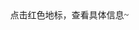 <!DOCTYPE html>
<html>
<head>
    <meta http-equiv="Content-Type" content="text/html; charset=utf-8" />
    <meta name="viewport" content="initial-scale=1.0, user-scalable=no" />
    <style type="text/css">
        body, html, #allmap {
            width: 100%;
            height: 100%;
            overflow: hidden;
            margin: 0;
            font-family: "微软雅黑";
        }
    </style>
    <script type="text/javascript" src="//api.map.baidu.com/api?type=webgl&v=1.0&ak=LXpXl6bnXk8EPypPqxwu1CL1s2j0jLU9"></script>
    <title></title>
</head>
    点击红色地标，查看具体信息~
<body>
    <div id="allmap"></div>
</body>
</html>
<script type="text/javascript">

    // 百度地图API功能
    var map = new BMapGL.Map("allmap");    // 创建Map实例
    map.centerAndZoom(new BMapGL.Point(120.070448, 29.320831), 11);  // 初始化地图,设置中心点坐标和地图级别
    map.enableScrollWheelZoom(true);     //开启鼠标滚轮缩放

    var point = new BMapGL.Point(120.070448, 29.320831);
    var marker = new BMapGL.Marker(point);  // 创建标注
    map.addOverlay(marker);              // 将标注添加到地图中

    var sContent =
"<h4 style='margin:0 0 5px 0;padding:0.2em 0'>义乌</h4>" +
"<img style='float:right;margin:4px' id='imgDemo' src='https://p8.itc.cn/q_70/images01/20210531/13599242b1bd4da98ca42fe2b0ff3b9c.jpeg' width='200' height='104' title='义乌市场'/>" +
"<a style='color:#87CEFA;text-decoration:none;' href='https://baike.baidu.com/item/%E4%B9%89%E4%B9%8C/214555?fr=aladdin'>更多信息点击此处</ a>"
    "</div>";

    var infoWindow = new BMapGL.InfoWindow(sContent);     // marker添加点击事件
    marker.addEventListener('click', function () {
        this.openInfoWindow(infoWindow);
        // 图片加载完毕重绘infoWindow
        document.getElementById('imgDemo').onload = function () {
            infoWindow.redraw(); // 防止在网速较慢时生成的信息框高度比图片总高度小，导致图片部分被隐藏
        };
    });
</script>
